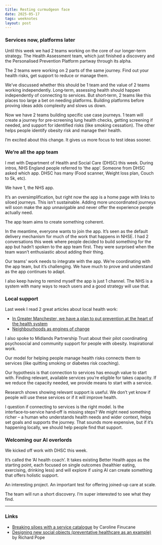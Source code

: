 ```yaml
---
title: Resting curmudgeon face
date: 2025-05-17
tags: weeknotes
layout: post
---
```


### Services now, platforms later

Until this week we had 2 teams working on the core of our longer-term strategy. The Health Assessment team, which just finished a discovery and the Personalised Prevention Platform partway through its alpha.

The 2 teams were working on 2 parts of the same journey. Find out your health risks, get support to reduce or manage them.

We’ve discussed whether this should be 1 team and the value of 2 teams working independently. Long‑term, assessing health should happen independently of connecting to services. But short‑term, 2 teams like this places too large a bet on needing platforms. Building platforms before proving ideas adds complexity and slows us down.

Now we have 2 teams building specific use case journeys. 1 team will create a journey for pre‑screening lung health checks, getting screening if needed, and support for identified risks (like smoking cessation). The other helps people identify obesity risk and manage their health.

I’m excited about this change. It gives us more focus to test ideas sooner.

### We’re all the app team

I met with Department of Health and Social Care (DHSC) this week. During intros, NHS England people referred to ‘the app’. Someone from DHSC asked which app. DHSC has many (Food scanner, Weight loss plan, Couch to 5k, etc).

We have 1, the NHS app.

It’s an oversimplification, but right now the app is a home page with links to siloed journeys. This isn’t sustainable. Adding more uncoordinated journeys will soon make the app unnavigable and never offer the experience people actually need.

The app team aims to create something coherent.

In the meantime, everyone wants to join the app. It’s seen as the default delivery mechanism for much of the work that happens in NHSE. I had 2 conversations this week where people decided to build something for the app but hadn’t spoken to the app team first. They were surprised when the team wasn’t enthusiastic about adding their thing.

Our teams’ work needs to integrate with the app. We’re coordinating with the app team, but it’s challenging. We have much to prove and understand as the app continues to adapt.

I also keep having to remind myself the app is just 1 channel. The NHS is a system with many ways to reach users and a good strategy will use that.

### Local support

Last week I read 2 great articles about local health work:

- [In Greater Manchester, we have a plan to put prevention at the heart of the health system](https://www.politicshome.com/opinion/article/greater-manchester-plan-put-prevention-heart-health-system)
- [Neighbourhoods as engines of change](https://medium.com/@jamestplunkett/neighbourhoods-as-engines-of-change-ce98e0c2a65d)

I also spoke to Midlands Partnership Trust about their pilot coordinating psychosocial and community support for people with obesity. Inspirational work.

Our model for helping people manage health risks connects them to services (like quitting smoking or diabetes risk coaching).

Our hypothesis is that connection to services has enough value to start with. Finding relevant, available services you’re eligible for takes capacity. If we reduce the capacity needed, we provide means to start with a service.

Research shows showing relevant support is useful. We don’t yet know if people will use these services or if it will improve health.

I question if connecting to services is the right model. Is the interface‑to‑service hand‑off is missing steps? We might need something richer – a human who understands health needs and wider context, helps set goals and supports the journey. That sounds more expensive, but if it’s happening locally, we should help people find that support.

### Welcoming our AI overlords

We kicked off work with DHSC this week.

It’s called the ’AI health coach’. It takes existing Better Health apps as the starting point, each focused on single outcomes (healthier eating, exercising, drinking less) and will explore if using AI can create something that offers holistic support.

An interesting project. An important test for offering joined-up care at scale.

The team will run a short discovery. I’m super interested to see what they find.

---

### Links

- [Breaking siloes with a service catalogue](https://medium.com/@carolinefinucane/breaking-siloes-with-a-service-catalogue-515b41332c9a) by Caroline Finucane
- [Designing new social objects (preventative healthcare as an example)](https://waysofdoing.rpp.works/notes/designing-new-social-objects-preventative-healthcare-as-an-example) by Richard Pope
